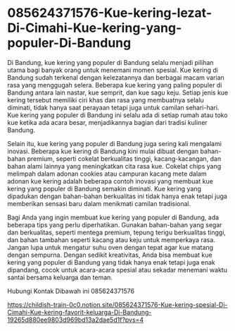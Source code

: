 # 085624371576-Kue-kering-lezat-Di-Cimahi-Kue-kering-yang-populer-Di-Bandung

Di Bandung, kue kering yang populer di Bandung selalu menjadi pilihan utama bagi banyak orang untuk menemani momen spesial. Kue kering di Bandung sudah terkenal dengan kelezatannya dan berbagai macam varian rasa yang menggugah selera. Beberapa kue kering yang paling populer di Bandung antara lain nastar, kue semprit, dan kue sagu keju. Setiap jenis kue kering tersebut memiliki ciri khas dan rasa yang membuatnya selalu diminati, tidak hanya saat perayaan tetapi juga untuk camilan sehari-hari. Kue kering yang populer di Bandung ini selalu ada di setiap rumah atau toko kue ketika ada acara besar, menjadikannya bagian dari tradisi kuliner Bandung.

Selain itu, kue kering yang populer di Bandung juga sering kali mengalami inovasi. Beberapa kue kering di Bandung kini mulai dibuat dengan bahan-bahan premium, seperti cokelat berkualitas tinggi, kacang-kacangan, dan bahan alami lainnya yang meningkatkan cita rasa kue. Cokelat chips yang melimpah dalam adonan cookies atau campuran kacang mete dalam adonan kue kering adalah beberapa contoh inovasi yang membuat kue kering yang populer di Bandung semakin diminati. Kue kering yang dipadukan dengan bahan-bahan berkualitas ini tidak hanya enak tetapi juga memberikan sensasi baru dalam menikmati camilan tradisional.

Bagi Anda yang ingin membuat kue kering yang populer di Bandung, ada beberapa tips yang perlu diperhatikan. Gunakan bahan-bahan yang segar dan berkualitas, seperti mentega premium, tepung terigu berkualitas tinggi, dan bahan tambahan seperti kacang atau keju untuk memperkaya rasa. Jangan lupa untuk mengatur suhu oven dengan tepat agar kue matang dengan sempurna. Dengan sedikit kreativitas, Anda bisa membuat kue kering yang populer di Bandung yang tidak hanya enak tetapi juga enak dipandang, cocok untuk acara-acara spesial atau sekadar menemani waktu santai bersama keluarga dan teman.

Hubungi Kontak Dibawah ini
085624371576

https://childish-train-0c0.notion.site/085624371576-Kue-kering-spesial-Di-Cimahi-Kue-kering-favorit-keluarga-Di-Bandung-19265d880ee9803d969bd13a2dae5d1f?pvs=4
